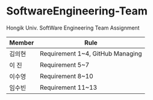 # SoftwareEngineering-Team
Hongik Univ. SoftWare Engineering Team Assignment

|Member|Rule|
|------|---|
|김의현|Requirement 1~4, GitHub Managing|
|이 진|Requirement 5~7|
|이수영|Requirement 8~10|
|임수빈|Requirement 11~13|
